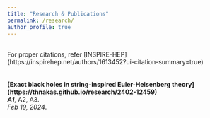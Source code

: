 ```yaml
---
title: "Research & Publications"
permalink: /research/
author_profile: true
---
```

<br>
For proper citations, refer [INSPIRE-HEP](https://inspirehep.net/authors/1613452?ui-citation-summary=true)<br>
<br>
<br>
<b>[Exact black holes in string-inspired Euler-Heisenberg theory](https://thnakas.github.io/research/2402-12459)</b> <br>
<i><b>A1</b></i>, A2, A3.<br>
<i>Feb 19, 2024</i>.
<br>
<br>

